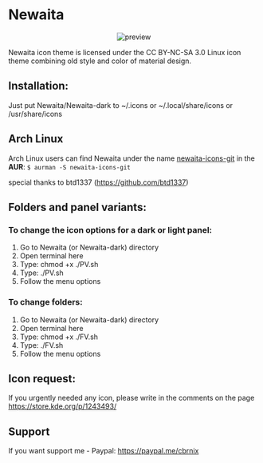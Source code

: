 # Newaita
<p align="center">
  <img src="https://raw.githubusercontent.com/cbrnix/Newaita/master/cover.png" alt="preview"/>
</p>
Newaita icon theme is licensed under the CC BY-NC-SA 3.0 Linux icon theme combining old style and color of material design.

## Installation:
Just put Newaita/Newaita-dark to ~/.icons or ~/.local/share/icons or /usr/share/icons

## Arch Linux
Arch Linux users can find Newaita under the name [newaita-icons-git](https://aur.archlinux.org/packages/newaita-icons-git/) in the **AUR**:
`$ aurman -S newaita-icons-git`

special thanks to btd1337 (https://github.com/btd1337)

## Folders and panel variants:

### To change the icon options for a dark or light panel:
1. Go to Newaita (or Newaita-dark) directory
2. Open terminal here
3. Type: chmod +x ./PV.sh
4. Type: ./PV.sh
5. Follow the menu options

### To change folders:
1. Go to Newaita (or Newaita-dark) directory
2. Open terminal here
3. Type: chmod +x ./FV.sh
4. Type: ./FV.sh
5. Follow the menu options

## Icon request:
If you urgently needed any icon, please write in the comments on the page https://store.kde.org/p/1243493/
 
## Support
If you want support me - 
Paypal: https://paypal.me/cbrnix



